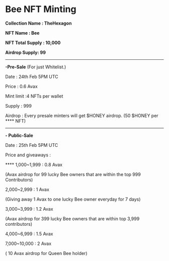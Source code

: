 # Bee NFT Minting

**Collection Name : TheHexagon**&#x20;

**NFT Name : Bee**&#x20;

**NFT Total Supply : 10,000**&#x20;

**Airdrop Supply: 99**&#x20;

****

**-Pre-Sale** (For just Whitelist.)&#x20;

Date : 24th Feb 5PM UTC&#x20;

Price : 0.6 Avax &#x20;

Mint limit :4 NFTs per wallet&#x20;

Supply : 999&#x20;

Airdrop : Every presale minters will get $HONEY airdrop. (50 $HONEY per ****          NFT)&#x20;

****

**- Public-Sale**&#x20;

Date : 25th Feb 5PM UTC &#x20;

Price and giveaways :&#x20;

&#x20;**** 1,000\~1,999 : 0.8 Avax

&#x20;   (Avax airdrop for 99 lucky Bee owners that are within the top 999 Contributors) &#x20;

&#x20;2,000\~2,999 : 1 Avax &#x20;

&#x20;   (Giving away 1 Avax to one lucky Bee owner everyday for 7 days)&#x20;

&#x20; 3,000\~3,999 : 1.2 Avax &#x20;

&#x20;    (Avax airdrop for 399 lucky Bee owners that are within top 3,999 contributors) &#x20;

&#x20;  4,000\~6,999 : 1.5 Avax&#x20;

&#x20;   7,000\~10,000 : 2 Avax&#x20;

&#x20;      ( 10 Avax airdrop for Queen Bee holder)&#x20;



